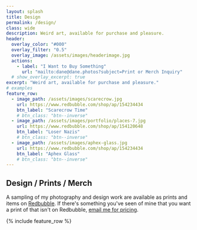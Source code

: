 ```yaml
---
layout: splash
title: Design
permalink: /design/
class: wide
description: Weird art, available for purchase and pleasure.
header:
  overlay_color: "#000"
  overlay_filter: "0.5"
  overlay_image: /assets/images/headerimage.jpg
  actions:
    - label: "I Want to Buy Something"
      url: "mailto:dane@dane.photos?subject=Print or Merch Inquiry"
  # show_overlay_excerpt: true
excerpt: "Weird art, available for purchase and pleasure."
# examples
feature_row:
  - image_path: /assets/images/scarecrow.jpg
    url: https://www.redbubble.com/shop/ap/154234434 
    btn_label: "Scarecrow Time"
    # btn_class: "btn--inverse"
  - image_path: /assets/images/portfolio/places-7.jpg
    url: https://www.redbubble.com/shop/ap/154120648
    btn_label: "Loser Nazis"
    # btn_class: "btn--inverse"
  - image_path: /assets/images/aphex-glass.jpg
    url: https://www.redbubble.com/shop/ap/154234434
    btn_label: "Aphex Glass"
    # btn_class: "btn--inverse"
---
```

## Design / Prints / Merch

A sampling of my photography and design work are available as prints and items on [Redbubble](https://www.redbubble.com/people/danecd/shop). If there's something you've seen of mine that you want a print of that isn't on Redbubble, [email me for pricing](mailto:dane@dane.photos).

{% include feature_row %}